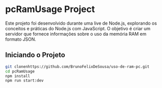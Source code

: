 # pcRamUsage Project

Este projeto foi desenvolvido durante uma live de Node.js, explorando os conceitos e práticas do Node.js com JavaScript. O objetivo é criar um servidor que fornece informações sobre o uso da memória RAM em formato JSON.

## Iniciando o Projeto

```bash
git clonenhttps://github.com/BrunoFelixDeSousa/uso-de-ram-pc.git
cd pcRamUsage
npm install
npm run start:dev
